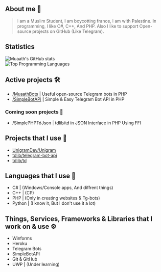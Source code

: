 ## About me 📜
> I am a Muslim Student, I am boycotting france, I am with Palestine.
> In programming, I like C#, C++, And PHP.
> Also I like to support Open-source projects on GitHub (Like Telegram).

## Statistics 
![Muaath's GitHub stats](https://github-readme-stats.vercel.app/api?username=Muaath5&count_private=true&show_icons=true&theme=merko)  
![Top Programming Languages](https://github-readme-stats.vercel.app/api/top-langs/?username=Muaath5&layout=compact&theme=merko)

## Active projects 🛠
- [/MuaathBots](https://github.com/Muaath5/MuaathBots) | Useful open-source Telegram bots in PHP
- [/SimpleBotAPI](https://github.com/Muaath5/SimpleBotAPI) | Simple & Easy Telegram Bot API in PHP

### Coming soon projects 👀
- /SimplePHPTdJson | tdlib/td in JSON Interface in PHP Using FFI

## Projects that I use 🔧
- [UnigramDev/Unigram](https://github.com/UnigramDev/Unigram)
- [tdlib/telegram-bot-api](https://github.com/tdlib/telegram-bot-api)
- [tdlib/td](https://github.com/tdlib/td)

## Languages that I use 🧨
- C#  | (Windows/Console apps, And diffrent things)
- C++ | (CP)
- PHP | (Only in creating websites & Tg-bots)
- Python | (I know it, But I don't use it a lot)

## Things, Services, Frameworks & Libraries that I work on & use ⚙
- Winforms
- Heroku
- Telegram Bots
- SimpleBotAPI
- Git & GitHub
- UWP | (Under learning)
